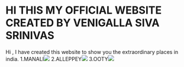 # HI THIS MY OFFICIAL WEBSITE CREATED BY VENIGALLA SIVA SRINIVAS  

Hi ,
I have created this website to show you the  extraordinary places in india.
1.MANALI<img src="https://www.treebo.com/blog/wp-content/uploads/2018/06/manali.jpg">
2.ALLEPPEY<img src="https://www.treebo.com/blog/wp-content/uploads/2018/06/Alleppey.jpg">
3.OOTY<img src="https://www.treebo.com/blog/wp-content/uploads/2018/06/Ooty-2.jpg">



